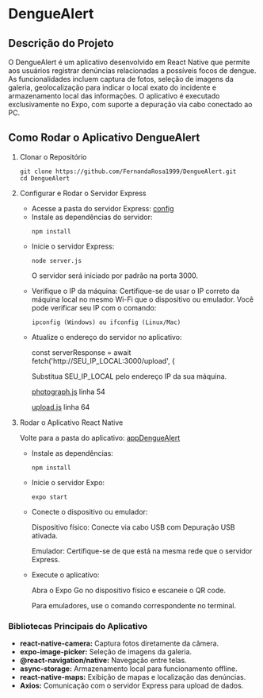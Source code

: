 <h1>DengueAlert</h1>
<h2>Descrição do Projeto</h2>
<p>O DengueAlert é um aplicativo desenvolvido em React Native que permite aos usuários registrar denúncias relacionadas a possíveis focos de dengue. As funcionalidades incluem captura de fotos, seleção de imagens da galeria, geolocalização para indicar o local exato do incidente e armazenamento local das informações. O aplicativo é executado exclusivamente no Expo, com suporte a depuração via cabo conectado ao PC.</p>

<h2>Como Rodar o Aplicativo DengueAlert</h2>
<ol>
  <li>Clonar o Repositório</li>
  <div class="code-block">
    <pre><code>git clone https://github.com/FernandaRosa1999/DengueAlert.git
cd DengueAlert</code></pre>
  </div>

  <li>Configurar e Rodar o Servidor Express</li>
  <ul>
    <li>Acesse a pasta do servidor Express: <a href='https://github.com/FernandaRosa1999/DengueAlert/tree/main/appDengueAlert/src/config'>config</a></li>
    <li>Instale as dependências do servidor:</li>
    <div class="code-block">
      <pre><code>npm install</code></pre>
    </div>
    <li>Inicie o servidor Express:</li>
    <div class="code-block">
      <pre><code>node server.js</code></pre>
    </div>
    <p>O servidor será iniciado por padrão na porta 3000.</p>
    <li>Verifique o IP da máquina: Certifique-se de usar o IP correto da máquina local no mesmo Wi-Fi que o dispositivo ou emulador. Você pode verificar seu IP com o comando:</li>
    <div class="code-block">
      <pre><code>ipconfig (Windows) ou ifconfig (Linux/Mac)</code></pre>
    </div>
    <li>Atualize o endereço do servidor no aplicativo:</li>
    <p>const serverResponse = await fetch('http://SEU_IP_LOCAL:3000/upload', {</p>
    <p>Substitua SEU_IP_LOCAL pelo endereço IP da sua máquina.</p>
    <p><a href='https://github.com/FernandaRosa1999/DengueAlert/blob/main/appDengueAlert/src/pages/newComplaint/photograph.js'>photograph.js</a> linha 54</p>
    <p><a href='https://github.com/FernandaRosa1999/DengueAlert/blob/main/appDengueAlert/src/pages/newComplaint/upload.js'>upload.js</a> linha 64</p>
  </ul>

  <li>Rodar o Aplicativo React Native</li>
  <p>Volte para a pasta do aplicativo: <a href='https://github.com/FernandaRosa1999/DengueAlert/tree/main/appDengueAlert'>appDengueAlert</a></p>
  <ul>
    <li>Instale as dependências:</li>
    <div class="code-block">
      <pre><code>npm install</code></pre>
    </div>
    <li>Inicie o servidor Expo:</li>
    <div class="code-block">
      <pre><code>expo start</code></pre>
    </div>
    <li>Conecte o dispositivo ou emulador:</li>
    <p>Dispositivo físico: Conecte via cabo USB com Depuração USB ativada.</p>
    <p>Emulador: Certifique-se de que está na mesma rede que o servidor Express.</p>
    <li>Execute o aplicativo:</li>
    <p>Abra o Expo Go no dispositivo físico e escaneie o QR code.</p>
    <p>Para emuladores, use o comando correspondente no terminal.</p>
  </ul>
</ol>

<h3>Bibliotecas Principais do Aplicativo</h3>
<ul>
  <li><strong>react-native-camera:</strong> Captura fotos diretamente da câmera.</li>
  <li><strong>expo-image-picker:</strong> Seleção de imagens da galeria.</li>
  <li><strong>@react-navigation/native:</strong> Navegação entre telas.</li>
  <li><strong>async-storage:</strong> Armazenamento local para funcionamento offline.</li>
  <li><strong>react-native-maps:</strong> Exibição de mapas e localização das denúncias.</li>
  <li><strong>Axios:</strong> Comunicação com o servidor Express para upload de dados.</li>
</ul>
